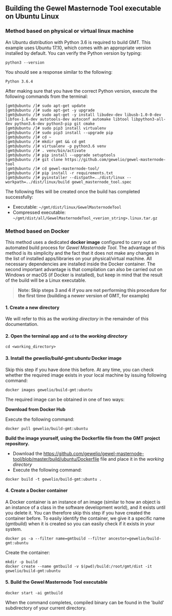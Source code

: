 ## Building the Gewel Masternode Tool executable on Ubuntu Linux

### Method based on physical or virtual linux machine

An Ubuntu distribution with Python 3.6 is required to build GMT. This example uses Ubuntu 17.10, which comes with an appropriate version installed by default. You can verify the Python version by typing:

```
python3 --version
```

You should see a response similar to the following:

  `Python 3.6.4`

After making sure that you have the correct Python version, execute the following commands from the terminal:

```
[gmt@ubuntu /]# sudo apt-get update
[gmt@ubuntu /]# sudo apt-get -y upgrade
[gmt@ubuntu /]# sudo apt-get -y install libudev-dev libusb-1.0-0-dev libfox-1.6-dev autotools-dev autoconf automake libtool libpython3-all-dev python3.6-dev python3-pip git cmake
[gmt@ubuntu /]# sudo pip3 install virtualenv
[gmt@ubuntu /]# sudo pip3 install --upgrade pip
[gmt@ubuntu /]# cd ~
[gmt@ubuntu /]# mkdir gmt && cd gmt
[gmt@ubuntu /]# virtualenv -p python3.6 venv
[gmt@ubuntu /]# . venv/bin/activate
[gmt@ubuntu /]# pip install --upgrade setuptools
[gmt@ubuntu /]# git clone https://github.com/gewelio/gewel-masternode-tool
[gmt@ubuntu /]# cd gewel-masternode-tool/
[gmt@ubuntu /]# pip install -r requirements.txt
[gmt@ubuntu /]# pyinstaller --distpath=../dist/linux --workpath=../dist/linux/build gewel_masternode_tool.spec
```

The following files will be created once the build has completed successfully:

* Executable: `~/gmt/dist/linux/GewelMasternodeTool`
* Compressed executable: `~/gmt/dist/all/GewelMasternodeTool_<verion_string>.linux.tar.gz`


### Method based on Docker

This method uses a dedicated **docker image** configured to carry out an automated build process for *Gewel Masternode Tool*. The advantage of this method is its simplicity and the fact that it does not make any changes in the list of installed apps/libraries on your physical/virtual machine. All necessary dependencies are installed inside the Docker container. The second important advantage is that compilation can also be carried out on Windows or macOS (if Docker is installed), but keep in mind that the result of the build will be a Linux executable.

> **Note: Skip steps 3 and 4 if you are not performing this procedure for the first time (building a newer version of GMT, for example)**

#### 1. Create a new directory
We will refer to this as the *working directory* in the remainder of this documentation.

#### 2. Open the terminal app and `cd` to the *working directory*

```
cd <working_directory>
```

#### 3. Install the *gewelio/build-gmt:ubuntu* Docker image

Skip this step if you have done this before. At any time, you can check whether the required image exists in your local machine by issuing following command:

```
docker images gewelio/build-gmt:ubuntu
```

The required image can be obtained in one of two ways:

**Download from Docker Hub**

Execute the following command:

```
docker pull gewelio/build-gmt:ubuntu
```

**Build the image yourself, using the Dockerfile file from the GMT project repository.** 

* Download the https://github.com/gewelio/gewel-masternode-tool/blob/master/build/ubuntu/Dockerfile file and place it in the *working directory*
* Execute the following command:
```
docker build -t gewelio/build-gmt:ubuntu .
```

#### 4. Create a Docker container

A Docker container is an instance of an image (similar to how an object is an instance of a class in the software development world), and it exists until you delete it. You can therefore skip this step if you have created the container before. To easily identify the container, we give it a specific name (gmtbuild) when it is created so you can easily check if it exists in your system.

```
docker ps -a --filter name=gmtbuild --filter ancestor=gewelio/build-gmt:ubuntu
```
Create the container:

``` 
mkdir -p build
docker create --name gmtbuild -v $(pwd)/build:/root/gmt/dist -it gewelio/build-gmt:ubuntu
```

#### 5. Build the Gewel Masternode Tool executable

```
docker start -ai gmtbuild
```

When the command completes, compiled binary can be found in the 'build' subdirectory of your current directory.
